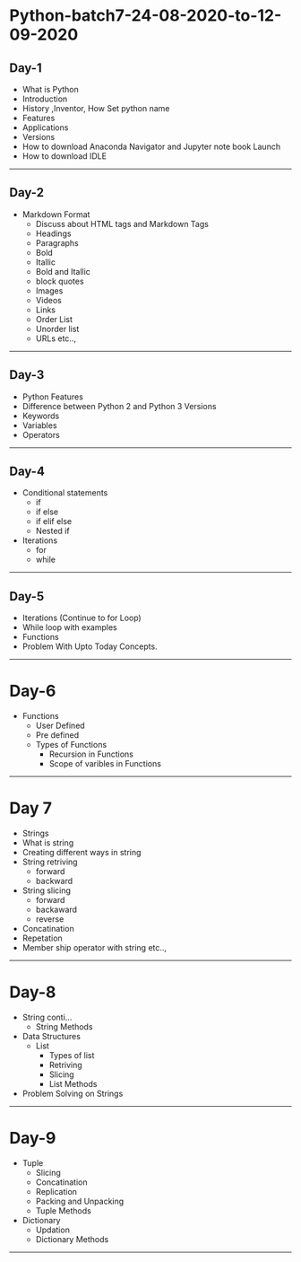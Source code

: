 # Python-batch7-24-08-2020-to-12-09-2020
## Day-1
- What is Python
- Introduction 
- History ,Inventor, How Set python name
- Features
- Applications
- Versions
- How to download Anaconda Navigator and Jupyter note book Launch
- How to download IDLE

<hr>


## Day-2

- Markdown Format
  - Discuss about HTML tags and Markdown Tags
  - Headings
  - Paragraphs
  - Bold 
  - Itallic
  - Bold and Itallic
  - block quotes
  - Images
  - Videos
  - Links
  - Order List
  - Unorder list
  - URLs etc..,


<hr>


## Day-3

- Python Features
- Difference between Python 2 and Python 3 Versions
- Keywords
- Variables
- Operators

<hr>


## Day-4

- Conditional statements
  - if
  - if else
  - if elif else
  - Nested if
- Iterations
  - for 
  - while

<hr>


## Day-5

- Iterations (Continue to for Loop)
- While loop with examples
- Functions 
- Problem With Upto Today Concepts.

<hr>

# Day-6
- Functions
  - User Defined
  - Pre defined
  - Types of Functions
      - Recursion in Functions
      - Scope of varibles in Functions
      
 <hr>
 
 # Day 7
 - Strings
  - What is string
  - Creating different ways in string
  - String retriving
    - forward
    - backward
  - String slicing
    - forward
    - backaward
    - reverse
  - Concatination
  - Repetation
  - Member ship operator with string etc..,
  
  <hr>
  
  # Day-8
  - String conti...
    - String Methods
  - Data Structures
    - List
      - Types of list
      - Retriving
      - Slicing
      - List Methods
  - Problem Solving on Strings
      
  <hr>
  
  # Day-9
  - Tuple
    - Slicing
    - Concatination
    - Replication
    - Packing and Unpacking
    - Tuple Methods
  - Dictionary 
    - Updation
    - Dictionary Methods
    
  <hr>
     
  

